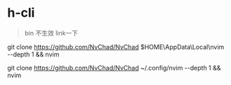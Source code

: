 # h-cli
> bin 不生效 link一下


git clone https://github.com/NvChad/NvChad $HOME\AppData\Local\nvim --depth 1 && nvim


git clone https://github.com/NvChad/NvChad ~/.config/nvim --depth 1 && nvim